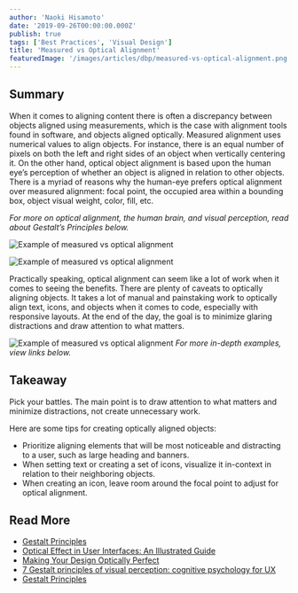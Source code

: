 ```yaml
---
author: 'Naoki Hisamoto'
date: '2019-09-26T00:00:00.000Z'
publish: true
tags: ['Best Practices', 'Visual Design']
title: 'Measured vs Optical Alignment'
featuredImage: '/images/articles/dbp/measured-vs-optical-alignment.png'
---
```


## Summary

When it comes to aligning content there is often a discrepancy between objects aligned using measurements, which is the case with alignment tools found in software, and objects aligned optically. Measured alignment uses numerical values to align objects. For instance, there is an equal number of pixels on both the left and right sides of an object when vertically centering it. On the other hand, optical object alignment is based upon the human eye’s perception of whether an object is aligned in relation to other objects. There is a myriad of reasons why the human-eye prefers optical alignment over measured alignment: focal point, the occupied area within a bounding box, object visual weight, color, fill, etc.

_For more on optical alignment, the human brain, and visual perception, read about Gestalt’s Principles below._

![Example of measured vs optical alignment](/images/articles/dbp/measured-vs-optical-alignment-example-1.png)

![Example of measured vs optical alignment](/images/articles/dbp/measured-vs-optical-alignment-example-2.png)

Practically speaking, optical alignment can seem like a lot of work when it comes to seeing the benefits. There are plenty of caveats to optically aligning objects. It takes a lot of manual and painstaking work to optically align text, icons, and objects when it comes to code, especially with responsive layouts. At the end of the day, the goal is to minimize glaring distractions and draw attention to what matters.

![Example of measured vs optical alignment](/images/articles/dbp/measured-vs-optical-alignment-example-3.png)
_For more in-depth examples, view links below._

## Takeaway 

Pick your battles. The main point is to draw attention to what matters and minimize distractions, not create unnecessary work.

Here are some tips for creating optically aligned objects:

-   Prioritize aligning elements that will be most noticeable and distracting to a user, such as large heading and banners.
-   When setting text or creating a set of icons, visualize it in-context in relation to their neighboring objects.
-   When creating an icon, leave room around the focal point to adjust for optical alignment.

## Read More

-   [Gestalt Principles](/articles/best-practices/gestalt-principles/)
-   [Optical Effect in User Interfaces: An Illustrated Guide](https://medium.muz.li/optical-effects-9fca82b4cd9a)
-   [Making Your Design Optically Perfect](https://rafaltomal.com/optically-perfect/)
-   [7 Gestalt principles of visual perception: cognitive psychology for UX](https://www.usertesting.com/blog/gestalt-principles/)
-   [Gestalt Principles](https://liferay.design/articles/best-practices/gestalt-principles/)
